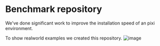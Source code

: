 # Benchmark repository
We've done significant work to improve the installation speed of an pixi environment.

To show realworld examples we created this repository.
![image](https://github.com/user-attachments/assets/ebe6f572-56a3-4c9a-a9b9-0421c2e131da)
